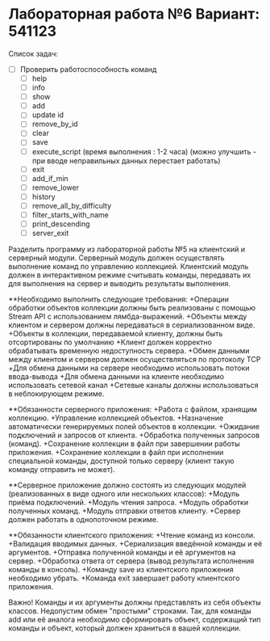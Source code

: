 # Лабораторная работа №6 Вариант: 541123
Список задач:
- [ ] Проверить работоспособность команд 
  - [ ] help
  - [ ] info
  - [ ] show
  - [ ] add
  - [ ] update id
  - [ ] remove_by_id
  - [ ] clear
  - [ ] save
  - [ ] execute_script (время выполнения : 1-2 часа) (можно улучшить - при вводе неправильных данных перестает работать)
  - [ ] exit
  - [ ] add_if_min
  - [ ] remove_lower
  - [ ] history
  - [ ] remove_all_by_difficulty
  - [ ] filter_starts_with_name
  - [ ] print_descending
  - [ ] server_exit

Разделить программу из лабораторной работы №5 на клиентский и серверный модули. Серверный модуль должен осуществлять выполнение команд по управлению коллекцией. Клиентский модуль должен в интерактивном режиме считывать команды, передавать их для выполнения на сервер и выводить результаты выполнения.

**Необходимо выполнить следующие требования:
+Операции обработки объектов коллекции должны быть реализованы с помощью Stream API с использованием лямбда-выражений.
+Объекты между клиентом и сервером должны передаваться в сериализованном виде.
+Объекты в коллекции, передаваемой клиенту, должны быть отсортированы по умолчанию
+Клиент должен корректно обрабатывать временную недоступность сервера.
+Обмен данными между клиентом и сервером должен осуществляться по протоколу TCP
+Для обмена данными на сервере необходимо использовать потоки ввода-вывода
+Для обмена данными на клиенте необходимо использовать сетевой канал
+Сетевые каналы должны использоваться в неблокирующем режиме.

**Обязанности серверного приложения:
+Работа с файлом, хранящим коллекцию.
+Управление коллекцией объектов.
+Назначение автоматически генерируемых полей объектов в коллекции.
+Ожидание подключений и запросов от клиента.
+Обработка полученных запросов (команд).
+Сохранение коллекции в файл при завершении работы приложения.
+Сохранение коллекции в файл при исполнении специальной команды, доступной только серверу (клиент такую команду отправить не может).

**Серверное приложение должно состоять из следующих модулей (реализованных в виде одного или нескольких классов):
+Модуль приёма подключений.
+Модуль чтения запроса.
+Модуль обработки полученных команд.
+Модуль отправки ответов клиенту.
+Сервер должен работать в однопоточном режиме.

**Обязанности клиентского приложения:
+Чтение команд из консоли.
+Валидация вводимых данных.
+Сериализация введённой команды и её аргументов.
+Отправка полученной команды и её аргументов на сервер.
+Обработка ответа от сервера (вывод результата исполнения команды в консоль).
+Команду save из клиентского приложения необходимо убрать.
+Команда exit завершает работу клиентского приложения.

Важно! Команды и их аргументы должны представлять из себя объекты классов. Недопустим обмен "простыми" строками. Так, для команды add или её аналога необходимо сформировать объект, содержащий тип команды и объект, который должен храниться в вашей коллекции.
